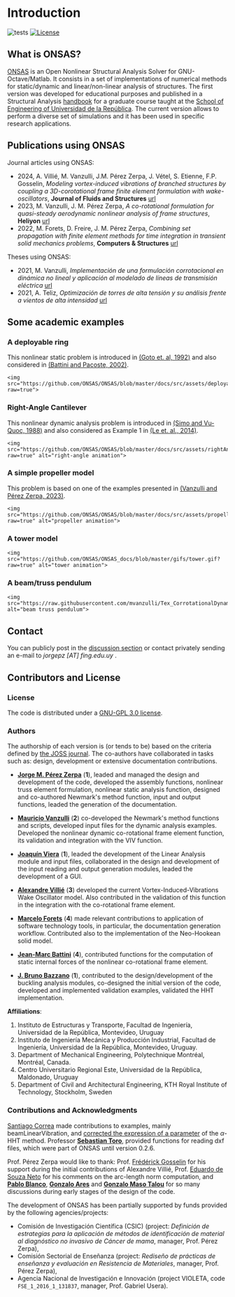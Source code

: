 
# Introduction

![tests](https://github.com/ONSAS/ONSAS/workflows/octave_tests/badge.svg)
[![License](https://img.shields.io/badge/License-GPLv3-green.svg)](https://github.com/ONSAS/ONSAS/blob/master/COPYING.txt)


## What is ONSAS?

[ONSAS](https://github.com/ONSAS/ONSAS) is an Open Nonlinear Structural Analysis Solver for GNU-Octave/Matlab. It consists in a set of implementations of numerical methods for static/dynamic and linear/non-linear analysis of structures. The first version was developed for educational purposes and published in a Structural Analysis [handbook](https://www.colibri.udelar.edu.uy/jspui/bitstream/20.500.12008/22106/1/Bazzano_P%c3%a9rezZerpa_Introducci%c3%b3n_al_An%c3%a1lisis_No_Lineal_de_Estructuras_2017.pdf) for a graduate course taught at the [School of Engineering of Universidad de la República](https://www.fing.edu.uy/). The current version allows to perform a diverse set of simulations and it has been used in specific research applications.

## Publications using ONSAS

Journal articles using ONSAS:

 * 2024, A. Villié, M. Vanzulli, J.M. Pérez Zerpa, J. Vétel, S. Etienne, F.P. Gosselin, *Modeling vortex-induced vibrations of branched structures by coupling a 3D-corotational frame finite element formulation with wake-oscillators*, **Journal of Fluids and Structures** [url](https://doi.org/10.1016/j.jfluidstructs.2024.104074)
 * 2023, M. Vanzulli, J. M. Pérez Zerpa, *A co-rotational formulation for quasi-steady aerodynamic nonlinear analysis of frame structures*, **Heliyon** [url](https://doi.org/10.1016/j.heliyon.2023.e19990)
 * 2022, M. Forets, D. Freire, J. M. Pérez Zerpa, *Combining set propagation with finite element methods for time integration in transient solid mechanics problems*, **Computers & Structures** [url](https://www.sciencedirect.com/science/article/abs/pii/S0045794921002212?dgcid=coauthor)

Theses using ONSAS:

 * 2021, M. Vanzulli, *Implementación de una formulación corrotacional en dinámica no lineal y aplicación al modelado de líneas de transmisión eléctrica* [url](https://www.colibri.udelar.edu.uy/jspui/handle/20.500.12008/28388)
 * 2021, A. Teliz, *Optimización de torres de alta tensión y su análisis frente a vientos de alta intensidad* [url](https://hdl.handle.net/20.500.12008/35985)


## Some academic examples

### A deployable ring

This nonlinear static problem is introduced in [(Goto et. al, 1992)](https://doi.org/10.1016/0020-7683(92)90024-N) and also considered in [(Battini and Pacoste, 2002)](https://doi.org/10.1016/S0045-7825(01)00352-8).

```@raw html
<img src="https://github.com/ONSAS/ONSAS/blob/master/docs/src/assets/deployableRing.gif?raw=true">
```

### Right-Angle Cantilever

This nonlinear dynamic analysis problem is introduced in [(Simo and Vu-Quoc, 1988)](https://doi.org/10.1016/0045-7825(88)90073-4) and also considered as Example 1 in [(Le et. al., 2014)](https://doi.org/10.1016/j.cma.2013.11.007).

```@raw html
<img src="https://github.com/ONSAS/ONSAS/blob/master/docs/src/assets/rightAngleCantilever.gif?raw=true" alt="right-angle animation">
```

### A simple propeller model

This problem is based on one of the examples presented in [(Vanzulli and Pérez Zerpa, 2023)](https://doi.org/10.1016/j.heliyon.2023.e19990).

```@raw html
<img src="https://github.com/ONSAS/ONSAS/blob/master/docs/src/assets/propeller.gif?raw=true" alt="propeller animation">
```

### A tower model

```@raw html
<img src="https://github.com/ONSAS/ONSAS_docs/blob/master/gifs/tower.gif?raw=true" alt="tower animation">
```

### A beam/truss pendulum

```@raw html
<img src="https://raw.githubusercontent.com/mvanzulli/Tex_CorrotationalDynamicTL_TesisMV/main/Presentacion/Videos/3.gif" alt="beam truss pendulum">
```

## Contact

You can publicly post in the [discussion section](https://github.com/ONSAS/ONSAS/discussions) or contact privately sending an e-mail to _jorgepz [AT] fing.edu.uy_ .

## Contributors and License

### License

The code is distributed under a [GNU-GPL 3.0 license](https://www.gnu.org/licenses/gpl-3.0.html).

### Authors

The authorship of each version is (or tends to be) based on the criteria defined by [the JOSS journal](https://joss.readthedocs.io/en/latest/submitting.html#authorship). The co-authors have collaborated in tasks such as: design, development or extensive documentation contributions.

* [**Jorge M. Pérez Zerpa**](https://scholar.google.com.uy/citations?user=Qb476KIAAAAJ&hl=en) (**1**), leaded and managed the design and development of the code, developed the assembly functions, nonlinear truss element formulation, nonlinear static analysis function, designed and co-authored Newmark's method function, input and output functions, leaded the generation of the documentation.

* [**Mauricio Vanzulli**](https://github.com/mvanzulli) (**2**) co-developed the Newmark's method functions and scripts, developed input files for the dynamic analysis examples. Developed the nonlinear dynamic co-rotational frame element function, its validation and integration with the VIV function. 

* [**Joaquín Viera**](https://exportcvuy.anii.org.uy/cv/?b6b1cd2fe90a9c29279eedb0d3cc4c4d) (**1**), leaded the development of the Linear Analysis module and input files, collaborated in the design and development of the input reading and output generation modules, leaded the development of a GUI.

* [**Alexandre Villié**](https://www.linkedin.com/in/alexandre-villi%C3%A9-343870187/) (**3**) developed the current Vortex-Induced-Vibrations Wake Oscillator model. Also contributed in the validation of this function in the integration with the co-rotational frame element.

* [**Marcelo Forets**](https://scholar.google.fr/citations?user=XSJzDEsAAAAJ&hl=en) (**4**) made relevant contributions to application of software technology tools, in particular, the documentation generation workflow. Contributed also to the implementation of the Neo-Hookean solid model.

* [**Jean-Marc Battini**](https://scholar.google.com/citations?user=7dzVcKoAAAAJ&hl=en) (**4**), contributed functions for the computation of static internal forces of the nonlinear co-rotational frame element.

* [**J. Bruno Bazzano**](https://uy.linkedin.com/in/juan-bruno-bazzano-garc%C3%ADa-a045bb56) (**1**), contributed to the design/development of the buckling analysis modules, co-designed the initial version of the code, developed and implemented validation examples, validated the HHT implementation.

**Affiliations**:

 1. Instituto de Estructuras y Transporte, Facultad de Ingeniería, Universidad de la República, Montevideo, Uruguay
 1. Instituto de Ingeniería Mecánica y Producción Industrial, Facultad de Ingeniería, Universidad de la República, Montevideo, Uruguay.
 1. Department of Mechanical Engineering, Polytechnique Montréal, Montréal, Canada.
 1. Centro Universitario Regional Este, Universidad de la República, Maldonado, Uruguay
 1. Department of Civil and Architectural Engineering, KTH Royal Institute of Technology, Stockholm, Sweden

### Contributions and Acknowledgments

[Santiago Correa](https://github.com/santiago-correa-89) made contributions to examples, mainly beamLinearVibration, and [corrected the expression of a parameter](https://github.com/ONSAS/ONSAS/pull/699) of the $\alpha$-HHT method. Professor [**Sebastian Toro**](https://scholar.google.com/citations?user=7Z3ruPAAAAAJ&hl=es), provided functions for reading dxf files, which were part of ONSAS until version 0.2.6.

Prof. Pérez Zerpa would like to thank: Prof. [Frédérick Gosselin](https://fgosselin.meca.polymtl.ca/?lang=en) for his support during the initial contributions of Alexandre Villié, Prof. [Eduardo de Souza Neto](https://scholar.google.com/citations?user=Yrk2yIMAAAAJ&hl=en) for his comments on the arc-length norm computation, and [**Pablo Blanco**](https://scholar.google.com/citations?user=X0382ScAAAAJ&hl=es), [**Gonzalo Ares**](https://scholar.google.com/citations?user=lCeQOH0AAAAJ&hl=en) and [**Gonzalo Maso Talou**](https://unidirectory.auckland.ac.nz/profile/g-masotalou) for so many discussions during early stages of the design of the code.

The development of ONSAS has been partially supported by funds provided by the following agencies/projects:
 - Comisión de Investigación Científica (CSIC) (project: *Definición de estrategias para la aplicación de métodos de identificación de material al diagnóstico no invasivo de Cáncer de mama*, manager, Prof. Pérez Zerpa),
 - Comisión Sectorial de Enseñanza (project: *Rediseño de prácticas de enseñanza y evaluación en Resistencia de Materiales*, manager, Prof. Pérez Zerpa),
 - Agencia Nacional de Investigación e Innovación (project VIOLETA, code `FSE_1_2016_1_131837`, manager, Prof. Gabriel Usera).

